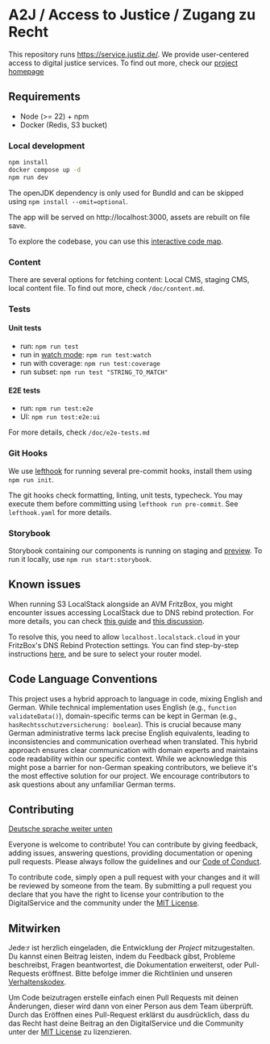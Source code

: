 # A2J / Access to Justice / Zugang zu Recht

This repository runs https://service.justiz.de/. We provide user-centered access to digital justice services. To find out more, check our [project homepage](https://www.zugang-zum-recht-projekte.de/)

## Requirements

- Node (>= 22) + npm
- Docker (Redis, S3 bucket)

### Local development

```sh
npm install
docker compose up -d
npm run dev
```

The openJDK dependency is only used for BundId and can be skipped using `npm install --omit=optional`.

The app will be served on http://localhost:3000, assets are rebuilt on file save.

To explore the codebase, you can use this [interactive code map](https://mango-dune-07a8b7110.1.azurestaticapps.net/?repo=digitalservicebund%2Fa2j-rechtsantragstelle).

### Content

There are several options for fetching content: Local CMS, staging CMS, local content file. To find out more, check `/doc/content.md`.

### Tests

#### Unit tests

- run: `npm run test`
- run in [watch mode](https://vitest.dev/guide/features.html#watch-mode): `npm run test:watch`
- run with coverage: `npm run test:coverage`
- run subset: `npm run test "STRING_TO_MATCH"`

#### E2E tests

- run: `npm run test:e2e`
- UI: `npm run test:e2e:ui`

For more details, check `/doc/e2e-tests.md`

### Git Hooks

We use [lefthook](https://github.com/evilmartians/lefthook) for running several pre-commit hooks, install them using `npm run init`.

The git hooks check formatting, linting, unit tests, typecheck. You may execute them before committing using `lefthook run pre-commit`. See `lefthook.yaml` for more details.

### Storybook

Storybook containing our components is running on staging and [preview](https://a2j-test.dev.ds4g.net/storybook/). To run it locally, use `npm run start:storybook`.

## Known issues

When running S3 LocalStack alongside an AVM FritzBox, you might encounter issues accessing LocalStack due to DNS rebind protection. For more details, you can check [this guide](https://docs.localstack.cloud/user-guide/tools/dns-server/#:~:text=Route53%20documentation.-,DNS%20rebind%20protection,-If%20you%20rely) and [this discussion](https://discuss.localstack.cloud/t/localstack-cloud-never-resolves-in-browser-ping/924).

To resolve this, you need to allow `localhost.localstack.cloud` in your FritzBox's DNS Rebind Protection settings. You can find step-by-step instructions [here](https://avm.de/service/wissensdatenbank/dok/FRITZ-Box-7590/3565_FRITZ-Box-meldet-Der-DNS-Rebind-Schutz-hat-Ihre-Anfrage-aus-Sicherheitsgrunden-abgewiesen/), and be sure to select your router model.

## Code Language Conventions

This project uses a hybrid approach to language in code, mixing English and German.
While technical implementation uses English (e.g., `function validateData()`), domain-specific terms can be kept in German (e.g., `hasRechtsschutzversicherung: boolean`).
This is crucial because many German administrative terms lack precise English equivalents, leading to inconsistencies and communication overhead when translated.
This hybrid approach ensures clear communication with domain experts and maintains code readability within our specific context.
While we acknowledge this might pose a barrier for non-German speaking contributors, we believe it's the most effective solution for our project.
We encourage contributors to ask questions about any unfamiliar German terms.

## Contributing

[Deutsche sprache weiter unten](#mitwirken)

Everyone is welcome to contribute! You can contribute by giving feedback, adding issues, answering questions, providing documentation or opening pull requests. Please always follow the guidelines and our [Code of Conduct](CODE_OF_CONDUCT.md).

To contribute code, simply open a pull request with your changes and it will be reviewed by someone from the team. By submitting a pull request you declare that you have the right to license your contribution to the DigitalService and the community under the [MIT License](./LICENSE).

## Mitwirken

Jede:r ist herzlich eingeladen, die Entwicklung der _Project_ mitzugestalten. Du kannst einen Beitrag leisten, indem du Feedback gibst, Probleme beschreibst, Fragen beantwortest, die Dokumentation erweiterst, oder Pull-Requests eröffnest. Bitte befolge immer die Richtlinien und unseren [Verhaltenskodex](CODE_OF_CONDUCT.md).

Um Code beizutragen erstelle einfach einen Pull Requests mit deinen Änderungen, dieser wird dann von einer Person aus dem Team überprüft. Durch das Eröffnen eines Pull-Request erklärst du ausdrücklich, dass du das Recht hast deine Beitrag an den DigitalService und die Community unter der [MIT License](./LICENSE) zu lizenzieren.
